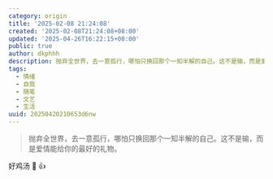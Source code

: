 ```yaml
---
category: origin
title: '2025-02-08 21:24:08'
created: '2025-02-08T21:24:08+08:00'
updated: '2025-04-26T16:22:15+08:00'
public: true
author: dkphhh
description: 抛弃全世界，去一意孤行，哪怕只换回那个一知半解的自己。这不是输，而是爱情能给你的最好的礼物……
tags:
  - 情绪
  - 自我
  - 随笔
  - 文艺
  - 生活
uuid: 20250420210653d6nw
---
```


> 抛弃全世界，去一意孤行，哪怕只换回那个一知半解的自己。这不是输，而是爱情能给你的最好的礼物。

好鸡汤 🍲 👍
